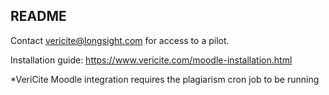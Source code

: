 README
--------
Contact vericite@longsight.com for access to a pilot.

Installation guide: https://www.vericite.com/moodle-installation.html

*VeriCite Moodle integration requires the plagiarism cron job to be running

